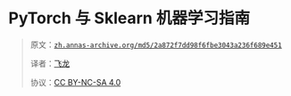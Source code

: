 # PyTorch 与 Sklearn 机器学习指南

> 原文：[`zh.annas-archive.org/md5/2a872f7dd98f6fbe3043a236f689e451`](https://zh.annas-archive.org/md5/2a872f7dd98f6fbe3043a236f689e451)
> 
> 译者：[飞龙](https://github.com/wizardforcel)
> 
> 协议：[CC BY-NC-SA 4.0](http://creativecommons.org/licenses/by-nc-sa/4.0/)